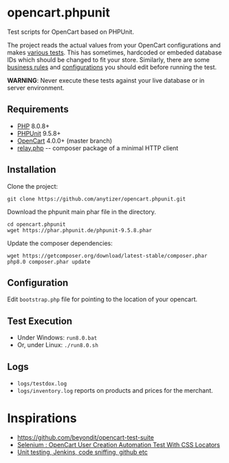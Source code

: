 # opencart.phpunit

Test scripts for OpenCart based on PHPUnit.

The project reads the actual values from your OpenCart configurations and makes [various tests](logs/testdox.txt).
This has sometimes, hardcoded or embeded database IDs which should be changed to fit your store.
Similarly, there are some [business rules](library/class.BusinessRules.inc.php) and [configurations](bootstrap.php) you should edit before running the test.

__WARNING__: Never execute these tests against your live database or in server environment.


## Requirements

* [PHP](https://www.php.net/) 8.0.8+
* [PHPUnit](https://phpunit.de/) 9.5.8+
* [OpenCart](https://github.com/opencart/opencart) 4.0.0+ (master branch)
* [relay.php](https://packagist.org/packages/anytizer/relay.php) -- composer package of a minimal HTTP client


## Installation

Clone the project:

    git clone https://github.com/anytizer/opencart.phpunit.git


Download the phpunit main phar file in the directory.

    cd opencart.phpunit
    wget https://phar.phpunit.de/phpunit-9.5.8.phar


Update the composer dependencies:

    wget https://getcomposer.org/download/latest-stable/composer.phar
    php8.0 composer.phar update


## Configuration

Edit `bootstrap.php` file for pointing to the location of your opencart.


## Test Execution

* Under Windows: `run8.0.bat`
* Or, under Linux: `./run8.0.sh`


## Logs

* `logs/testdox.log`
* `logs/inventory.log` reports on products and prices for the merchant.


# Inspirations

* https://github.com/beyondit/opencart-test-suite
* [Selenium : OpenCart User Creation Automation Test With CSS Locators](https://www.youtube.com/watch?v=DEwzzZfMYwM)
* [Unit testing, Jenkins, code sniffing, github etc](https://forum.opencart.com/viewtopic.php?t=124532)
